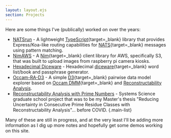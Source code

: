 ```yaml
---
layout: layout.ejs
section: Projects
---
```

Here are some things I've (publically) worked on over the years:

- [NATSrun](/projects/natsrun/) - A lightweight [TypeScript](https://www.typescriptlang.org/){target=_blank} library that provides Express/Koa-like routing capabilities for [NATS](https://nats.io/){target=_blank} messages using pattern matching.
- [NimAWS](/projects/nim-aws/) - A [Nim](https://nim-lang.org/){target=_blank} client library for AWS, specifically S3, that was built to upload images from raspberry pi camera kiosks.
- [Hexadecimal Diceware](/projects/hexadecimal-diceware/) - Hexadecimal [diceware](https://en.wikipedia.org/wiki/Diceware){target=_blank} word list/book and passphrase generator.
- [Occam-RA-D3](/projects/occam-ra-d3/) - A simple [D3](https://d3js.org/){target=_blank} pairwise data model explorer based on [Occam DMM](http://dmit.sysc.pdx.edu/){target=_blank} and [Reconstructability Analysis](https://pdxscholar.library.pdx.edu/cgi/viewcontent.cgi?article=1022).
- [Reconstructability Analysis with Prime Numbers](/projects/consecutive-prime-number-residue-ra/) - Systems Science graduate school project that was to be my Master's thesis "Reducing Uncertainty in Consecutive Prime Residue Classes with Reconstructability Analysis"&mldr; before COVID.
{.main-list}

Many of these are still in progress, and at the very least I'll be adding more information as I dig up more notes and hopefully get some demos working on this site.